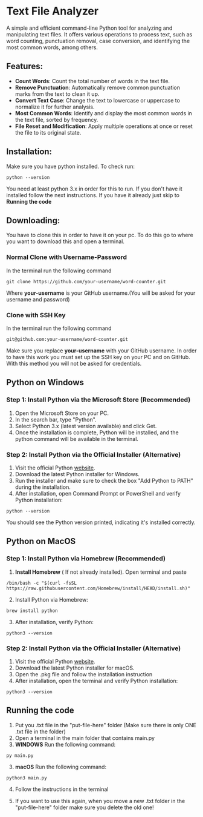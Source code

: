 # Text File Analyzer

A simple and efficient command-line Python tool for analyzing and manipulating text files. It offers various operations to process text, such as word counting, punctuation removal, case conversion, and identifying the most common words, among others.

## Features:
- **Count Words**: Count the total number of words in the text file.
- **Remove Punctuation**: Automatically remove common punctuation marks from the text to clean it up.
- **Convert Text Case**: Change the text to lowercase or uppercase to normalize it for further analysis.
- **Most Common Words**: Identify and display the most common words in the text file, sorted by frequency.
- **File Reset and Modification**: Apply multiple operations at once or reset the file to its original state.

## Installation:

Make sure you have python installed. To check run:
```
python --version
```
You need at least python 3.x in order for this to run.
If you don't have it installed follow the next instructions.
If you have it already just skip to **Running the code**

## Downloading:
You have to clone this in order to have it on your pc. To do this go to where you want to download this and open a terminal.
### Normal Clone with Username-Password
In the terminal run the following command
```
git clone https://github.com/your-username/word-counter.git
```
Where __your-username__ is your GitHub username.(You will be asked for your username and password)
### Clone with SSH Key
In the terminal run the following command
```
git@github.com:your-username/word-counter.git
```
Make sure you replace __your-username__ with your GitHub username.
In order to have this work you must set up the SSH key on your PC and on GitHub. With this method you will not be asked
for credentials.
## Python on Windows

### **Step 1: Install Python via the Microsoft Store (Recommended)**

1. Open the Microsoft Store on your PC.
2. In the search bar, type "Python".
3. Select Python 3.x (latest version available) and click Get.
4. Once the installation is complete, Python will be installed, and the python command will be available in the terminal.

### **Step 2: Install Python via the Official Installer (Alternative)**
1. Visit the official Python [website](https://www.python.org/downloads/).
2. Download the latest Python installer for Windows.
3. Run the installer and make sure to check the box "Add Python to PATH" during the installation.
4. After installation, open Command Prompt or PowerShell and verify Python installation:
```
python --version
```
You should see the Python version printed, indicating it's installed correctly.

## Python on MacOS

### **Step 1: Install Python via Homebrew (Recommended)**
1. **Install Homebrew** ( If not already installed). Open terminal and paste
```
/bin/bash -c "$(curl -fsSL https://raw.githubusercontent.com/Homebrew/install/HEAD/install.sh)"
```
2. Install Python via Homebrew:
```
brew install python
```
3. After installation, verify Python:
```
python3 --version
```
### **Step 2: Install Python via the Official Installer (Alternative)**
1. Visit the official Python [website](https://www.python.org/downloads/).
2. Download the latest Python installer for macOS.
3. Open the .pkg file and follow the installation instruction
4. After installation, open the terminal and verify Python installation:
```
python3 --version
```

## Running the code
1. Put you .txt file in the "put-file-here" folder (Make sure there is only ONE .txt file in the folder)
2. Open a terminal in the main folder that contains main.py
3. **WINDOWS** Run the following command:
```
py main.py
```
3. **macOS** Run the following command:
```
python3 main.py
```
4. Follow the instructions in the terminal

5. If you want to use this again, when you move a new .txt folder in the "put-file-here" folder make sure you delete the old one!
